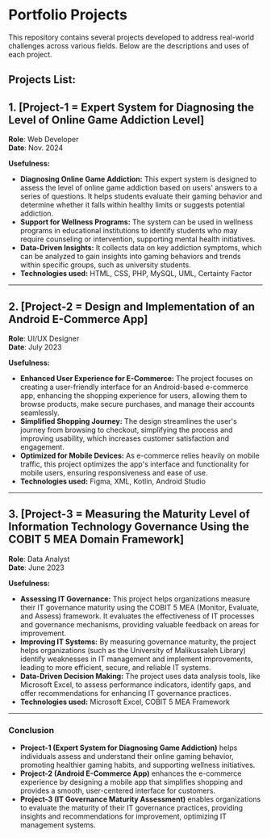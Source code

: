 # Portfolio Projects

This repository contains several projects developed to address real-world challenges across various fields. Below are the descriptions and uses of each project.

## Projects List:

## 1. **[Project-1 = Expert System for Diagnosing the Level of Online Game Addiction Level]**  
**Role**: Web Developer  
**Date**: Nov. 2024  

**Usefulness:**
- **Diagnosing Online Game Addiction:** This expert system is designed to assess the level of online game addiction based on users' answers to a series of questions. It helps students evaluate their gaming behavior and determine whether it falls within healthy limits or suggests potential addiction.
- **Support for Wellness Programs:** The system can be used in wellness programs in educational institutions to identify students who may require counseling or intervention, supporting mental health initiatives.
- **Data-Driven Insights:** It collects data on key addiction symptoms, which can be analyzed to gain insights into gaming behaviors and trends within specific groups, such as university students.
- **Technologies used:** HTML, CSS, PHP, MySQL, UML, Certainty Factor  

---

## 2. **[Project-2 = Design and Implementation of an Android E-Commerce App]**  
**Role**: UI/UX Designer  
**Date**: July 2023  

**Usefulness:**
- **Enhanced User Experience for E-Commerce:** The project focuses on creating a user-friendly interface for an Android-based e-commerce app, enhancing the shopping experience for users, allowing them to browse products, make secure purchases, and manage their accounts seamlessly.
- **Simplified Shopping Journey:** The design streamlines the user's journey from browsing to checkout, simplifying the process and improving usability, which increases customer satisfaction and engagement.
- **Optimized for Mobile Devices:** As e-commerce relies heavily on mobile traffic, this project optimizes the app's interface and functionality for mobile users, ensuring responsiveness and ease of use.
- **Technologies used:** Figma, XML, Kotlin, Android Studio  

---

## 3. **[Project-3 = Measuring the Maturity Level of Information Technology Governance Using the COBIT 5 MEA Domain Framework]**  
**Role**: Data Analyst  
**Date**: June 2023  

**Usefulness:**
- **Assessing IT Governance:** This project helps organizations measure their IT governance maturity using the COBIT 5 MEA (Monitor, Evaluate, and Assess) framework. It evaluates the effectiveness of IT processes and governance mechanisms, providing valuable feedback on areas for improvement.
- **Improving IT Systems:** By measuring governance maturity, the project helps organizations (such as the University of Malikussaleh Library) identify weaknesses in IT management and implement improvements, leading to more efficient, secure, and reliable IT systems.
- **Data-Driven Decision Making:** The project uses data analysis tools, like Microsoft Excel, to assess performance indicators, identify gaps, and offer recommendations for enhancing IT governance practices.
- **Technologies used:** Microsoft Excel, COBIT 5 MEA Framework  

---

### **Conclusion**

- **Project-1 (Expert System for Diagnosing Game Addiction)** helps individuals assess and understand their online gaming behavior, promoting healthier gaming habits, and supporting wellness initiatives.
- **Project-2 (Android E-Commerce App)** enhances the e-commerce experience by designing a mobile app that simplifies shopping and provides a smooth, user-centered interface for customers.
- **Project-3 (IT Governance Maturity Assessment)** enables organizations to evaluate the maturity of their IT governance practices, providing insights and recommendations for improvement, optimizing IT management systems.
